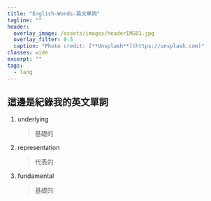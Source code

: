 ```yaml
---
title: "English-Words-英文單詞"
tagline: ""
header:
  overlay_image: /assets/images/headerIMG01.jpg
  overlay_filter: 0.5
  caption: "Photo credit: [**Unsplash**](https://unsplash.com)"
classes: wide
excerpt: ""
tags:
  - lang
---
```


## 這邊是紀錄我的英文單詞

1. underlying
	> 基礎的
2. representation
	> 代表的
3. fundamental 
	> 基礎的
<!--stackedit_data:
eyJoaXN0b3J5IjpbMTk3NTIyNTM0MV19
-->